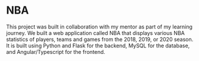 # NBA

This project was built in collaboration with my mentor as part of my learning journey. We built a web application called NBA that displays various NBA statistics
of players, teams and games from the 2018, 2019, or 2020 season. It is built using Python and Flask for the backend, MySQL for the database, and Angular/Typescript for the frontend. 
